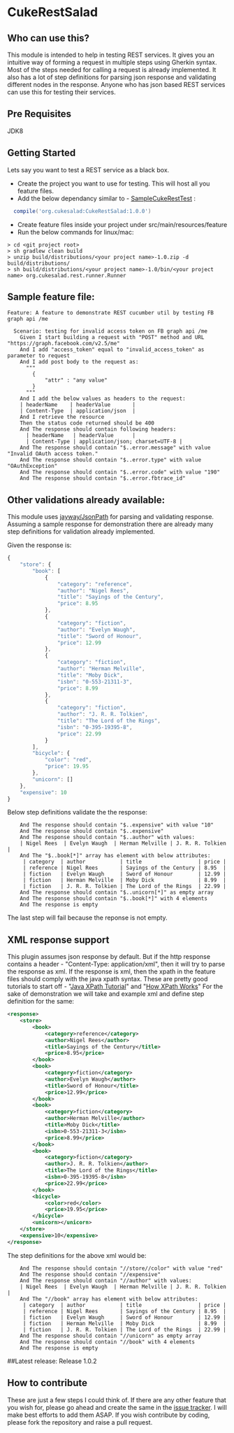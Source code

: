# CukeRestSalad

## Who can use this?
This module is intended to help in testing REST services. It gives you an intuitive way of forming a request in multiple steps using Gherkin syntax. Most of the steps needed for calling a request is already implemented. It also has a lot of step definitions for parsing json response and validating different nodes in the response.
Anyone who has json based REST services can use this for testing their services.

## Pre Requisites
JDK8

## Getting Started
Lets say you want to test a REST service as a black box. 
- Create the project you want to use for testing. This will host all you feature files.
- Add the below dependancy similar to - [SampleCukeRestTest](https://github.com/bharathcp/SampleCukeRestTest) :
```gradle
  compile('org.cukesalad:CukeRestSalad:1.0.0')
```
- Create feature files inside your project under src/main/resources/feature
- Run the below commands for linux/mac:
```shell
> cd <git project root>
> sh gradlew clean build
> unzip build/distributions/<your project name>-1.0.zip -d build/distributions/
> sh build/distributions/<your project name>-1.0/bin/<your project name> org.cukesalad.rest.runner.Runner
```

## Sample feature file:
```gherkin
Feature: A feature to demonstrate REST cucumber util by testing FB graph api /me

  Scenario: testing for invalid access token on FB graph api /me
    Given I start building a request with "POST" method and URL "https://graph.facebook.com/v2.5/me"
    And I add "access_token" equal to "invalid_access_token" as parameter to request
    And I add post body to the request as:
      """
      	{
      		"attr" : "any value"
      	}
      """
    And I add the below values as headers to the request:
    | headerName    | headerValue       |
    | Content-Type  | application/json  |
    And I retrieve the resource
    Then the status code returned should be 400
    And The response should contain following headers:
      | headerName   | headerValue      |
      | Content-Type | application/json; charset=UTF-8 |
    And The response should contain "$..error.message" with value "Invalid OAuth access token."
    And The response should contain "$..error.type" with value "OAuthException"
    And The response should contain "$..error.code" with value "190"
    And The response should contain "$..error.fbtrace_id"

```

## Other validations already available:
This module uses [jayway/JsonPath](https://github.com/jayway/JsonPath) for parsing and validating response. Assuming a sample response for demonstration there are already many step definitions for validation already implemented.

Given the response is:
```javascript
{
    "store": {
        "book": [
            {
                "category": "reference",
                "author": "Nigel Rees",
                "title": "Sayings of the Century",
                "price": 8.95
            },
            {
                "category": "fiction",
                "author": "Evelyn Waugh",
                "title": "Sword of Honour",
                "price": 12.99
            },
            {
                "category": "fiction",
                "author": "Herman Melville",
                "title": "Moby Dick",
                "isbn": "0-553-21311-3",
                "price": 8.99
            },
            {
                "category": "fiction",
                "author": "J. R. R. Tolkien",
                "title": "The Lord of the Rings",
                "isbn": "0-395-19395-8",
                "price": 22.99
            }
        ],
        "bicycle": {
            "color": "red",
            "price": 19.95
        },
        "unicorn": []
    },
    "expensive": 10
}
```
Below step definitions validate the the response:
```gherkin
    And The response should contain "$..expensive" with value "10"
    And The response should contain "$..expensive"
    And The response should contain "$..author" with values:
    | Nigel Rees  | Evelyn Waugh  | Herman Melville | J. R. R. Tolkien  |
    And The "$..book[*]" array has element with below attributes:
     | category  | author           | title                  | price |
     | reference | Nigel Rees       | Sayings of the Century | 8.95  | 
     | fiction   | Evelyn Waugh     | Sword of Honour        | 12.99 | 
     | fiction   | Herman Melville  | Moby Dick              | 8.99  | 
     | fiction   | J. R. R. Tolkien | The Lord of the Rings  | 22.99 | 
    And The response should contain "$..unicorn[*]" as empty array
    And The response should contain "$..book[*]" with 4 elements
    And The response is empty 
```
The last step will fail because the reponse is not empty.

## XML response support
This plugin assumes json response by default. But if the http response contains a header - "Content-Type: application/xml", then it will try to parse the response as xml. If the response is xml, then the xpath in the feature files should comply with the java xpath syntax. These are pretty good tutorials to start off - "[Java XPath Tutorial](http://viralpatel.net/blogs/java-xml-xpath-tutorial-parse-xml/)" and "[How XPath Works](https://docs.oracle.com/javase/tutorial/jaxp/xslt/xpath.html)"
For the sake of demonstration we will take and example xml and define step definition for the same:

```xml
<response>
	<store>
		<book>
			<category>reference</category>
			<author>Nigel Rees</author>
			<title>Sayings of the Century</title>
			<price>8.95</price>
		</book>
		<book>
			<category>fiction</category>
			<author>Evelyn Waugh</author>
			<title>Sword of Honour</title>
			<price>12.99</price>
		</book>
		<book>
			<category>fiction</category>
			<author>Herman Melville</author>
			<title>Moby Dick</title>
			<isbn>0-553-21311-3</isbn>
			<price>8.99</price>
		</book>
		<book>
			<category>fiction</category>
			<author>J. R. R. Tolkien</author>
			<title>The Lord of the Rings</title>
			<isbn>0-395-19395-8</isbn>
			<price>22.99</price>
		</book>
		<bicycle>
			<color>red</color>
			<price>19.95</price>
		</bicycle>
		<unicorn></unicorn>
	</store>
	<expensive>10</expensive>
</response>
```

The step definitions for the above xml would be:
```gherkin
    And The response should contain "//store//color" with value "red"
    And The response should contain "//expensive"
    And The response should contain "//author" with values:
    | Nigel Rees  | Evelyn Waugh  | Herman Melville | J. R. R. Tolkien  |
    And The "//book" array has element with below attributes:
     | category  | author           | title                  | price |
     | reference | Nigel Rees       | Sayings of the Century | 8.95  | 
     | fiction   | Evelyn Waugh     | Sword of Honour        | 12.99 | 
     | fiction   | Herman Melville  | Moby Dick              | 8.99  | 
     | fiction   | J. R. R. Tolkien | The Lord of the Rings  | 22.99 | 
    And The response should contain "//unicorn" as empty array
    And The response should contain "//book" with 4 elements
    And The response is empty 
```

##Latest release:
Release 1.0.2

## How to contribute
These are just a few steps I could think of. If there are any other feature that you wish for, please go ahead and create the same in the [issue tracker](https://github.com/cukesalad/CukeRestSalad/issues). I will make best efforts to add them ASAP.
If you wish contribute by coding, please fork the repository and raise a pull request. 

